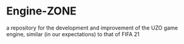 # Engine-ZONE
a repository for the development and improvement of the UZO game engine, similar (in our expectations) to that of FIFA 21
